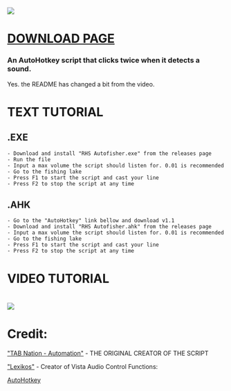 # [<img src="https://github.com/user-attachments/assets/3e564c2c-85af-42cf-99b2-98b82c4d1a0f">](https://www.youtube.com/watch?v=q_D44PAEWBU)

# [DOWNLOAD PAGE](https://github.com/Hexaraxia/RHS-Autofisher/releases/tag/1.0) 
### An AutoHotkey script that clicks twice when it detects a sound.
Yes. the README has changed a bit from the video.

# TEXT TUTORIAL
## .EXE
    - Download and install "RHS Autofisher.exe" from the releases page
    - Run the file
    - Input a max volume the script should listen for. 0.01 is recommended
    - Go to the fishing lake
    - Press F1 to start the script and cast your line
    - Press F2 to stop the script at any time
## .AHK
    - Go to the "AutoHotkey" link bellow and download v1.1
    - Download and install "RHS Autofisher.ahk" from the releases page
    - Input a max volume the script should listen for. 0.01 is recommended
    - Go to the fishing lake
    - Press F1 to start the script and cast your line
    - Press F2 to stop the script at any time
# VIDEO TUTORIAL
# [<img src="https://github.com/user-attachments/assets/763d4f59-7700-47b6-9568-0ef480048b00">](https://www.youtube.com/watch?v=hwFtkvmuDjA&t=108s)

# Credit:

 ["TAB Nation -  Automation"](https://www.youtube.com/watch?v=KxQELIyQTMk) - THE ORIGINAL CREATOR OF THE SCRIPT

 ["Lexikos"](https://www.autohotkey.com/board/topic/21984-vista-audio-control-functions/) - Creator of Vista Audio Control Functions:

 [AutoHotkey](https://www.autohotkey.com/)
